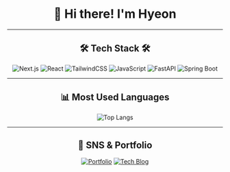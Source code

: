 <div align="center">

# 👋 Hi there! I'm Hyeon

---

## 🛠 Tech Stack 🛠
![Next.js](https://img.shields.io/badge/Next.js-000000?style=for-the-badge&logo=next.js&logoColor=white)
![React](https://img.shields.io/badge/React-61DAFB?style=for-the-badge&logo=react&logoColor=black)
![TailwindCSS](https://img.shields.io/badge/Tailwind_CSS-06B6D4?style=for-the-badge&logo=tailwind-css&logoColor=white)
![JavaScript](https://img.shields.io/badge/JavaScript-F7DF1E?style=for-the-badge&logo=javascript&logoColor=black)
![FastAPI](https://img.shields.io/badge/FastAPI-009688?style=for-the-badge&logo=fastapi&logoColor=white)
![Spring Boot](https://img.shields.io/badge/Spring_Boot-6DB33F?style=for-the-badge&logo=spring-boot&logoColor=white)

---

## 📊 Most Used Languages
![Top Langs](https://github-readme-stats.vercel.app/api/top-langs/?username=hyeon318&layout=compact&theme=radical)

---

## 🌱 SNS & Portfolio
[![Portfolio](https://img.shields.io/badge/Portfolio-000000?style=for-the-badge&logo=vercel&logoColor=white)](https://since1994-oasis-portfolio.vercel.app/)
[![Tech Blog](https://img.shields.io/badge/Tech%20Blog-20C997?style=for-the-badge&logo=velog&logoColor=white)](https://spidey00.tistory.com/)

</div>

